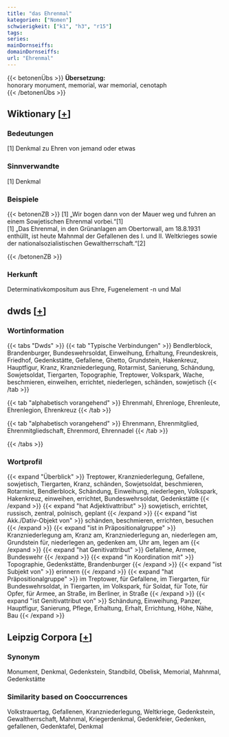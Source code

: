 ```yaml
---
title: "das Ehrenmal"
kategorien: ["Nomen"]
schwierigkeit: ["k1", "h3", "r15"]
tags:
series:
mainDornseiffs:
domainDornseiffs:
url: "Ehrenmal"
---
```


{{< betonenÜbs >}}
**Übersetzung:**  
honorary monument, memorial, war memorial, cenotaph  
{{< /betonenÜbs >}}

## Wiktionary [[+](https://de.wiktionary.org/wiki/Ehrenmal)]

### Bedeutungen
[1] Denkmal zu Ehren von jemand oder etwas  

### Sinnverwandte
[1] Denkmal  

### Beispiele
{{< betonenZB >}}
[1] „Wir bogen dann von der Mauer weg und fuhren an einem Sowjetischen Ehrenmal vorbei.“[1]  
[1] „Das Ehrenmal, in den Grünanlagen am Obertorwall, am 18.8.1931 enthüllt, ist heute Mahnmal der Gefallenen des I. und II. Weltkrieges sowie der nationalsozialistischen Gewaltherrschaft.“[2]  

{{< /betonenZB >}}
### Herkunft
Determinativkompositum aus Ehre, Fugenelement -n und Mal  



## dwds [[+](https://www.dwds.de/wb/Ehrenmal)]

### Wortinformation
{{< tabs "Dwds" >}}
{{< tab "Typische Verbindungen" >}}
Bendlerblock, Brandenburger, Bundeswehrsoldat, Einweihung, Erhaltung, Freundeskreis, Friedhof, Gedenkstätte, Gefallene, Ghetto, Grundstein, Hakenkreuz, Hauptfigur, Kranz, Kranzniederlegung, Rotarmist, Sanierung, Schändung, Sowjetsoldat, Tiergarten, Topographie, Treptower, Volkspark, Wache, beschmieren, einweihen, errichtet, niederlegen, schänden, sowjetisch
{{< /tab >}}

{{< tab "alphabetisch vorangehend" >}}
Ehrenmahl, Ehrenloge, Ehrenleute, Ehrenlegion, Ehrenkreuz
{{< /tab >}}

{{< tab "alphabetisch vorangehend" >}}
Ehrenmann, Ehrenmitglied, Ehrenmitgliedschaft, Ehrenmord, Ehrennadel
{{< /tab >}}

{{< /tabs >}}

### Wortprofil
{{< expand "Überblick" >}} Treptower, Kranzniederlegung, Gefallene, sowjetisch, Tiergarten, Kranz, schänden, Sowjetsoldat, beschmieren, Rotarmist, Bendlerblock, Schändung, Einweihung, niederlegen, Volkspark, Hakenkreuz, einweihen, errichtet, Bundeswehrsoldat, Gedenkstätte {{< /expand >}}
{{< expand "hat Adjektivattribut" >}} sowjetisch, errichtet, russisch, zentral, polnisch, geplant {{< /expand >}}
{{< expand "ist Akk./Dativ-Objekt von" >}} schänden, beschmieren, errichten, besuchen {{< /expand >}}
{{< expand "ist in Präpositionalgruppe" >}} Kranzniederlegung am, Kranz am, Kranzniederlegung an, niederlegen am, Grundstein für, niederlegen an, gedenken am, Uhr am, legen am {{< /expand >}}
{{< expand "hat Genitivattribut" >}} Gefallene, Armee, Bundeswehr {{< /expand >}}
{{< expand "in Koordination mit" >}} Topographie, Gedenkstätte, Brandenburger {{< /expand >}}
{{< expand "ist Subjekt von" >}} erinnern {{< /expand >}}
{{< expand "hat Präpositionalgruppe" >}} im Treptower, für Gefallene, im Tiergarten, für Bundeswehrsoldat, in Tiergarten, im Volkspark, für Soldat, für Tote, für Opfer, für Armee, an Straße, im Berliner, in Straße {{< /expand >}}
{{< expand "ist Genitivattribut von" >}} Schändung, Einweihung, Panzer, Hauptfigur, Sanierung, Pflege, Erhaltung, Erhalt, Errichtung, Höhe, Nähe, Bau {{< /expand >}}

## Leipzig Corpora [[+](https://corpora.uni-leipzig.de/en/res?word=Ehrenmal&corpusId=deu_newscrawl-public_2018)]


### Synonym
Monument, Denkmal, Gedenkstein, Standbild, Obelisk, Memorial, Mahnmal, Gedenkstätte


### Similarity based on Cooccurrences
Volkstrauertag, Gefallenen, Kranzniederlegung, Weltkriege, Gedenkstein, Gewaltherrschaft, Mahnmal, Kriegerdenkmal, Gedenkfeier, Gedenken, gefallenen, Gedenktafel, Denkmal

